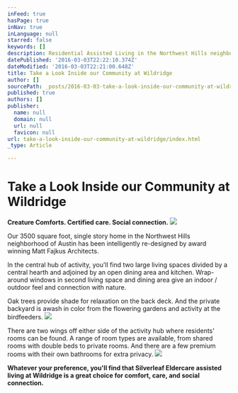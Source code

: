 ```yaml
---
inFeed: true
hasPage: true
inNav: true
inLanguage: null
starred: false
keywords: []
description: Residential Assisted Living in the Northwest Hills neighborhood of Austin
datePublished: '2016-03-03T22:22:10.374Z'
dateModified: '2016-03-03T22:21:00.648Z'
title: Take a Look Inside our Community at Wildridge
author: []
sourcePath: _posts/2016-03-03-take-a-look-inside-our-community-at-wildridge.md
published: true
authors: []
publisher:
  name: null
  domain: null
  url: null
  favicon: null
url: take-a-look-inside-our-community-at-wildridge/index.html
_type: Article

---
```

# Take a Look Inside our Community at Wildridge

**Creature Comforts. Certified care. Social connection.**
![](https://the-grid-user-content.s3-us-west-2.amazonaws.com/3424651b-433e-46ff-872a-6c7aaa5ea456.jpg)

Our 3500 square foot, single story home in the Northwest Hills neighborhood of Austin has been intelligently re-designed by award winning Matt Fajkus Architects.

In the central hub of activity, you'll find two large living spaces divided by a central hearth and adjoined by an open dining area and kitchen. Wrap-around windows in second living space and dining area give an indoor / outdoor feel and connection with nature.

Oak trees provide shade for relaxation on the back deck. And the private backyard is awash in color from the flowering gardens and activity at the birdfeeders.
![](https://the-grid-user-content.s3-us-west-2.amazonaws.com/d24581e2-80a6-4659-ace3-0ec77493bb76.jpg)

There are two wings off either side of the activity hub where residents' rooms can be found. A range of room types are available, from shared rooms with double beds to private rooms. And there are a few premium rooms with their own bathrooms for extra privacy.
![](https://the-grid-user-content.s3-us-west-2.amazonaws.com/2c2bedc1-fde3-4530-a4e8-fc80f1450f95.jpg)

**Whatever your preference, you'll find that Silverleaf Eldercare assisted living at Wildridge is a great choice for comfort, care, and social connection.**